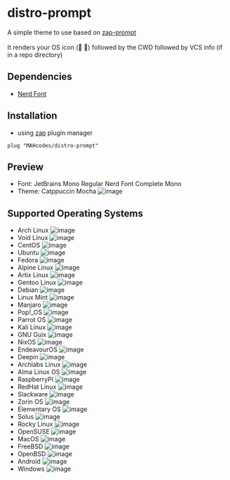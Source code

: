 # distro-prompt
A simple theme to use based on [zap-prompt](https://github.com/zap-zsh/zap-prompt)
<br>
<br>
It renders your OS icon ( ➜) followed by the CWD followed by VCS info (if in a repo directory)

## Dependencies
- [Nerd Font](https://github.com/ryanoasis/nerd-fonts)

## Installation
- using [zap](https://github.com/zap-zsh/zap) plugin manager
```
plug "MAHcodes/distro-prompt"
```

## Preview
- Font: JetBrains Mono Regular Nerd Font Complete Mono
- Theme: Catppuccin Mocha
![image](https://user-images.githubusercontent.com/69465962/211443517-c81fae53-c5cd-4f93-bb47-a64df90e4b19.png)

## Supported Operating Systems
- Arch Linux
  ![image](https://user-images.githubusercontent.com/69465962/211443207-6eb551b2-1b95-4f1b-b254-31d5610c2805.png)
- Void Linux
  ![image](https://user-images.githubusercontent.com/69465962/211443280-8b7f191b-b0e0-44cd-9ce8-8360facb325c.png)
- CentOS
  ![image](https://user-images.githubusercontent.com/69465962/211443109-8e13f475-7566-4190-ae32-25b0122909ad.png)
- Ubuntu
  ![image](https://user-images.githubusercontent.com/69465962/211443582-ded510d8-425a-481a-84ff-2eba8f55fe7e.png)
- Fedora
  ![image](https://user-images.githubusercontent.com/69465962/211443815-885d3a6a-e1c2-4b54-a941-aefd6d370e3d.png)
- Alpine Linux
  ![image](https://user-images.githubusercontent.com/69465962/211443699-d7b508f0-a61b-4029-9d17-9475fc61abf3.png)
- Artix Linux
  ![image](https://user-images.githubusercontent.com/69465962/211443890-0fad8622-0cb8-42af-a39d-9550526047da.png)
- Gentoo Linux
  ![image](https://user-images.githubusercontent.com/69465962/211443938-03f1a848-b201-4be5-8569-0d0ddb2497ff.png)
- Debian
  ![image](https://user-images.githubusercontent.com/69465962/211443984-f747cd39-cfcd-4d4a-9a22-ea410417c2e5.png)
- Linux Mint
  ![image](https://user-images.githubusercontent.com/69465962/211444084-d716b862-1f91-40e5-a738-aa3d965a1213.png)
- Manjaro
  ![image](https://user-images.githubusercontent.com/69465962/211444144-0f509c2b-480e-48e0-a3ef-a03ead9041be.png)
- Pop!_OS
  ![image](https://user-images.githubusercontent.com/69465962/211444194-fa3e848c-e677-40fb-a091-bd69fe37cd0b.png)
- Parrot OS
  ![image](https://user-images.githubusercontent.com/69465962/211444229-f0fe37d5-313e-431d-bab8-cfc07ab40c45.png)
- Kali Linux
  ![image](https://user-images.githubusercontent.com/69465962/211444261-c2e77b48-de1f-4933-be94-5897a10c508f.png)
- GNU Guix
  ![image](https://user-images.githubusercontent.com/69465962/211444309-c5ab46fb-6e6d-4b70-9c90-b662eadf07a5.png)
- NixOS
  ![image](https://user-images.githubusercontent.com/69465962/211444340-631ba173-4932-4329-85e4-f35f420413a1.png)
- EndeavourOS
  ![image](https://user-images.githubusercontent.com/69465962/211444401-e9cef38d-b764-44a6-80f5-194923655708.png)
- Deepin
  ![image](https://user-images.githubusercontent.com/69465962/211444432-e9ee8b85-5120-460e-bf5b-caf1bdb6a122.png)
- Archlabs Linux
  ![image](https://user-images.githubusercontent.com/69465962/211444470-4025f2f4-d843-49cc-bb47-1c218ad4efd1.png)
- Alma Linux OS
  ![image](https://user-images.githubusercontent.com/69465962/211444494-8fbb033a-7986-4df2-94c7-0529b2f144fb.png)
- RaspberryPI
  ![image](https://user-images.githubusercontent.com/69465962/211444516-71169ac7-31de-42ab-8ce2-ed6f497ce50a.png)
- RedHat Linux
  ![image](https://user-images.githubusercontent.com/69465962/211444580-724e0710-f2c1-4c68-84cc-a23d2bc14c86.png)
- Slackware
  ![image](https://user-images.githubusercontent.com/69465962/211444668-bb11d9b2-31ef-427e-86d3-82aa9efc99c9.png)
- Zorin OS
  ![image](https://user-images.githubusercontent.com/69465962/211444739-c639cab7-ed5c-49b3-a2fc-e4332fc92fd1.png)
- Elementary OS
  ![image](https://user-images.githubusercontent.com/69465962/211444798-9a0508e7-3a53-4b98-8b13-f0eef7e73212.png)
- Solus
  ![image](https://user-images.githubusercontent.com/69465962/211444839-7a81c561-7180-41a1-8f65-d2fd8a2c3e02.png)
- Rocky Linux
  ![image](https://user-images.githubusercontent.com/69465962/211444871-301915a5-62a0-4698-9aec-0bd56d8fa312.png)
- OpenSUSE
  ![image](https://user-images.githubusercontent.com/69465962/211445285-7ad704c6-6b73-4c06-8aa2-f7eb9c9eb564.png)
- MacOS
  ![image](https://user-images.githubusercontent.com/69465962/211444950-5c6d1a55-0da6-401d-ace6-57502d9da4c7.png)
- FreeBSD
  ![image](https://user-images.githubusercontent.com/69465962/211445063-1f96bc49-2cb7-4386-85f5-0b5be4075180.png)
- OpenBSD
  ![image](https://user-images.githubusercontent.com/69465962/211445186-5db9dba5-e7d3-4005-80f4-6d91964dc343.png)
- Android
  ![image](https://user-images.githubusercontent.com/69465962/211625604-fcef12b5-0686-4d38-904a-b2e37e3c2875.png)
- Windows
  ![image](https://user-images.githubusercontent.com/69465962/211625428-42d2fe65-380b-4a32-80d1-8deb11060614.png)
